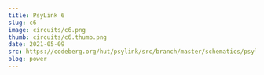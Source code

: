 ```yaml
---
title: PsyLink 6
slug: c6
image: circuits/c6.png
thumb: circuits/c6.thumb.png
date: 2021-05-09
src: https://codeberg.org/hut/psylink/src/branch/master/schematics/psylink6.sch
blog: power
---
```

